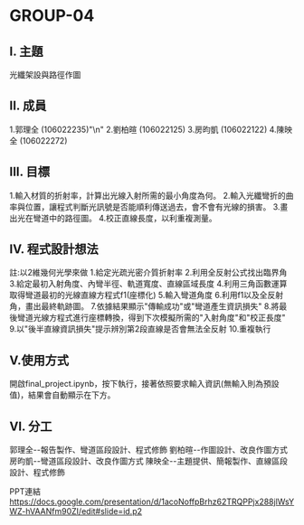 # GROUP-04
## I. 主題
   光纖架設與路徑作圖
## II. 成員
1.郭理全 (106022235)"\n"
2.劉柏暄 (106022125)
3.房昀凱 (106022122)
4.陳映全 (106022272)

## III. 目標
1.輸入材質的折射率，計算出光線入射所需的最小角度為何。
2.輸入光纖彎折的曲率與位置，讓程式判斷光訊號是否能順利傳送過去，會不會有光線的損害。
3.畫出光在彎道中的路徑圖。
4.校正直線長度，以利重複測量。

## IV. 程式設計想法
註:以2維幾何光學來做
1.給定光疏光密介質折射率
2.利用全反射公式找出臨界角
3.給定最初入射角度、內彎半徑、軌道寬度、直線區域長度
4.利用三角函數運算取得彎道最初的光線直線方程式f1(座標化)
5.輸入彎道角度
6.利用f1以及全反射角，畫出最終軌跡圖。
7.依據結果顯示"傳輸成功"或"彎道產生資訊損失"
8.將最後彎道光線方程式進行座標轉換，得到下次模擬所需的"入射角度"和"校正長度"
9.以"後半直線資訊損失"提示辨別第2段直線是否會無法全反射
10.重複執行

## V.使用方式
開啟final_project.ipynb，按下執行，接著依照要求輸入資訊(無輸入則為預設值)，結果會自動顯示在下方。

## VI. 分工
郭理全--報告製作、彎道區段設計、程式修飾
劉柏暄--作圖設計、改良作圖方式
房昀凱--彎道區段設計、改良作圖方式
陳映全--主題提供、簡報製作、直線區段設計、程式修飾

PPT連結
https://docs.google.com/presentation/d/1acoNoffpBrhz62TRQPPjx288jlWsYWZ-hVAANfm90ZI/edit#slide=id.p2
